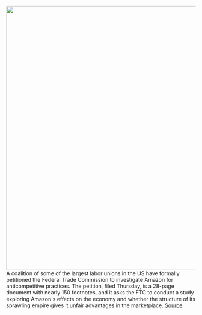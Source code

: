 <img src='https://cdn.vox-cdn.com/thumbor/bdp5GerJrlDIbYafIfzQf6iTWsc=/0x0:2040x1360/1200x800/filters:focal(857x517:1183x843)/cdn.vox-cdn.com/uploads/chorus_image/image/66393265/acastro_181114_1777_amazon_hq2_0007.0.jpg' width='700px' /><br/>
A coalition of some of the largest labor unions in the US have formally petitioned the Federal Trade Commission to investigate Amazon for anticompetitive practices. The petition, filed Thursday, is a 28-page document with nearly 150 footnotes, and it asks the FTC to conduct a study exploring Amazon's effects on the economy and whether the structure of its sprawling empire gives it unfair advantages in the marketplace.
<a href='https://www.theverge.com/2020/2/27/21156844/amazon-unions-petition-ftc-letter-anticompetitive-antitrust-investigation'> Source <a/>